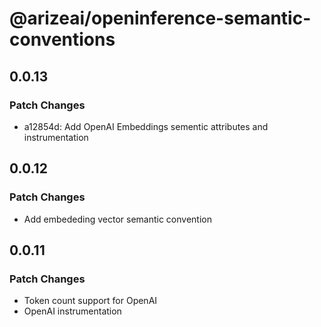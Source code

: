 # @arizeai/openinference-semantic-conventions

## 0.0.13

### Patch Changes

- a12854d: Add OpenAI Embeddings sementic attributes and instrumentation

## 0.0.12

### Patch Changes

- Add embededing vector semantic convention

## 0.0.11

### Patch Changes

- Token count support for OpenAI
- OpenAI instrumentation
